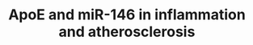 ---
annotations:
- id: PW:0000013
  parent: disease pathway
  type: Pathway Ontology
  value: disease pathway
- id: CL:0000576
  parent: native cell
  type: Cell Type Ontology
  value: monocyte
- id: DOID:1936
  parent: cardiovascular system disease
  type: Disease Ontology
  value: atherosclerosis
- id: CL:0000235
  parent: native cell
  type: Cell Type Ontology
  value: macrophage
authors:
- Khanspers
- Egonw
- MaintBot
- Ariutta
- Mkutmon
- Eweitz
citedin:
- link: 10.3390/nu17050757
  title: Isoschaftoside in Fig Leaf Tea Alleviates Nonalcoholic Fatty Liver Disease
    in Mice via the Regulation of Macrophage Polarity (2025)
communities: []
description: 'Apolipoprotein E (ApoE) enhances purine-rich PU-box-binding protein
  1 (PU.1)-dependent miR-146a transcription to suppress nuclear factor-κB (NF-κB)-driven
  monocyte and macrophage activation and thereby inflammation and atherosclerosis.  Environmental
  ligands of toll-like receptors (TLRs), including lipopolysaccharide (LPS) and oxidized
  low-density lipoprotein (oxLDL), caused by hyperlipidemia provoke inflammatory signaling
  in monocytes and macrophages resulting in NF-κB activation. Gene transcription from
  NF-κB activity results in the production of inflammatory mediators, including proatherogenic
  cytokines. It also results in the production of primary miR-146a (pri-miR-146a)
  that is subsequently processed into mature miR-146a that silences the expression
  of key TLR-adaptor molecules interleukin-1 receptor-associated kinase 1 (IRAK1)
  and TNF receptor-associated factor 6 (TRAF6). The production of miR-146a thereby
  serves as a regulatory feedback loop to suppress NF-κB activity and resolve inflammation.
  Findings from our study identified that cellular apoE expression contributes to
  amplify this regulatory feedback loop by increasing PU.1-dependent transcription
  of pri-miR-146a and thereby mature miR-146a production. '
last-edited: 2024-07-18
ndex: null
organisms:
- Mus musculus
redirect_from:
- /index.php/Pathway:WP3592
- /instance/WP3592
- /instance/WP3592_r134240
revision: r134240
schema-jsonld:
- '@context': https://schema.org/
  '@id': https://wikipathways.github.io/pathways/WP3592.html
  '@type': Dataset
  creator:
    '@type': Organization
    name: WikiPathways
  description: 'Apolipoprotein E (ApoE) enhances purine-rich PU-box-binding protein
    1 (PU.1)-dependent miR-146a transcription to suppress nuclear factor-κB (NF-κB)-driven
    monocyte and macrophage activation and thereby inflammation and atherosclerosis.  Environmental
    ligands of toll-like receptors (TLRs), including lipopolysaccharide (LPS) and
    oxidized low-density lipoprotein (oxLDL), caused by hyperlipidemia provoke inflammatory
    signaling in monocytes and macrophages resulting in NF-κB activation. Gene transcription
    from NF-κB activity results in the production of inflammatory mediators, including
    proatherogenic cytokines. It also results in the production of primary miR-146a
    (pri-miR-146a) that is subsequently processed into mature miR-146a that silences
    the expression of key TLR-adaptor molecules interleukin-1 receptor-associated
    kinase 1 (IRAK1) and TNF receptor-associated factor 6 (TRAF6). The production
    of miR-146a thereby serves as a regulatory feedback loop to suppress NF-κB activity
    and resolve inflammation. Findings from our study identified that cellular apoE
    expression contributes to amplify this regulatory feedback loop by increasing
    PU.1-dependent transcription of pri-miR-146a and thereby mature miR-146a production. '
  keywords:
  - ApoE
  - Irak1
  - Lipopolysaccharide
  - Mir146
  - Nfkb2
  - PU.1
  - Tlr2
  - Tlr4
  - Traf6
  - ox-LDL
  - p65
  license: CC0
  name: ApoE and miR-146 in inflammation and atherosclerosis
seo: CreativeWork
title: ApoE and miR-146 in inflammation and atherosclerosis
wpid: WP3592
---